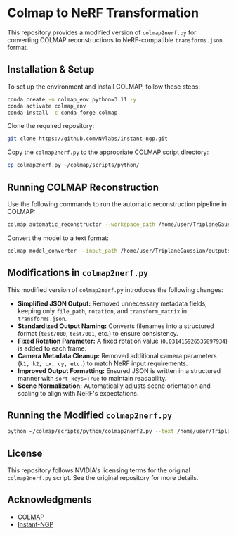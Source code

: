 # Colmap to NeRF Transformation

This repository provides a modified version of `colmap2nerf.py` for converting COLMAP reconstructions to NeRF-compatible `transforms.json` format.

## Installation & Setup
To set up the environment and install COLMAP, follow these steps:
```sh
conda create -n colmap_env python=3.11 -y
conda activate colmap_env
conda install -c conda-forge colmap
```

Clone the required repository:
```sh
git clone https://github.com/NVlabs/instant-ngp.git
```

Copy the `colmap2nerf.py` to the appropriate COLMAP script directory:
```sh
cp colmap2nerf.py ~/colmap/scripts/python/
```

## Running COLMAP Reconstruction
Use the following commands to run the automatic reconstruction pipeline in COLMAP:
```sh
colmap automatic_reconstructor --workspace_path /home/user/TriplaneGaussian/outputs/video --image_path /home/user/TriplaneGaussian/outputs/video/0000_rgba
```
Convert the model to a text format:
```sh
colmap model_converter --input_path /home/user/TriplaneGaussian/outputs/video/sparse/0 --output_path /home/user/TriplaneGaussian/outputs/video/sparse/0 --output_type TXT
```


## Modifications in `colmap2nerf.py`
This modified version of `colmap2nerf.py` introduces the following changes:

- **Simplified JSON Output:** Removed unnecessary metadata fields, keeping only `file_path`, `rotation`, and `transform_matrix` in `transforms.json`.
- **Standardized Output Naming:** Converts filenames into a structured format (`test/000`, `test/001`, etc.) to ensure consistency.
- **Fixed Rotation Parameter:** A fixed rotation value (`0.031415926535897934`) is added to each frame.
- **Camera Metadata Cleanup:** Removed additional camera parameters (`k1, k2, cx, cy, etc.`) to match NeRF input requirements.
- **Improved Output Formatting:** Ensured JSON is written in a structured manner with `sort_keys=True` to maintain readability.
- **Scene Normalization:** Automatically adjusts scene orientation and scaling to align with NeRF's expectations.

## Running the Modified `colmap2nerf.py`
```sh
python ~/colmap/scripts/python/colmap2nerf2.py --text /home/user/TriplaneGaussian/outputs/video/sparse/0 --images /home/user/TriplaneGaussian/outputs/video/sparse/images --out /home/user/TriplaneGaussian/outputs/video/transforms3.json --aabb_scale 16
```

## License
This repository follows NVIDIA's licensing terms for the original `colmap2nerf.py` script. See the original repository for more details.

## Acknowledgments
- [COLMAP](https://colmap.github.io/)
- [Instant-NGP](https://github.com/NVlabs/instant-ngp)

